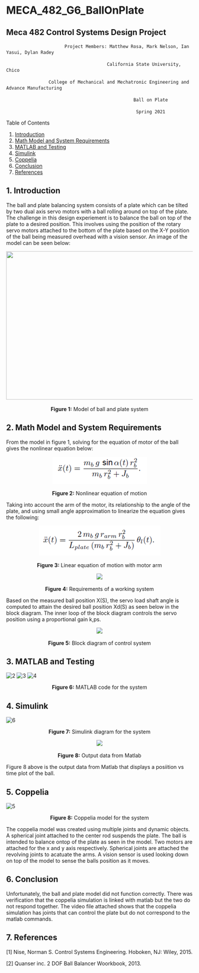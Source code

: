 # MECA_482_G6_BallOnPlate
## Meca 482 Control Systems Design Project

                          Project Members: Matthew Rosa, Mark Nelson, Ian Yasui, Dylan Radey

                                          California State University, Chico

                    College of Mechanical and Mechatronic Engineering and Advance Manufacturing

                                                    Ball on Plate

                                                     Spring 2021

Table of Contents
1. [Introduction](https://github.com/mrosa3/G6-BallOnPlate/blob/main/README.md#1-introduction)
2. [Math Model and System Requirements](https://github.com/mrosa3/G6-BallOnPlate/blob/main/README.md#2-math-model-and-system-requirements)
3. [MATLAB and Testing](https://github.com/mrosa3/G6-BallOnPlate/blob/main/README.md#3-matlab-and-testing)
4. [Simulink](https://github.com/mrosa3/G6-BallOnPlate/blob/main/README.md#4-simulink)
5. [Coppelia](https://github.com/mrosa3/G6-BallOnPlate/blob/main/README.md#5-coppelia)
6. [Conclusion](https://github.com/mrosa3/G6-BallOnPlate/blob/main/README.md#6-conclusion)
7. [References](https://github.com/mrosa3/G6-BallOnPlate/blob/main/README.md#7-references)

## 1. Introduction
The ball and plate balancing system consists of a plate which can be tilted by two dual axis servo motors with a ball rolling around on top of the plate. The challenge in this design experiement is to balance the ball on top of the plate to a desired position. This involves using the position of the rotary servo motors attached to the bottom of the plate based on the X-Y position of the ball being measured overhead with a vision sensor. An image of the model can be seen below:
<p align="center">
  <img width="700" height="400" src="https://user-images.githubusercontent.com/79475735/119054435-7d0cb480-b97c-11eb-9089-aa58715eb148.JPG">
</p>
<p align="center"><b>Figure 1:</b> Model of ball and plate system</p>


## 2. Math Model and System Requirements
From the model in figure 1, solving for the equation of motor of the ball gives the nonlinear equation below:

<p align="center">
  <img src="Images/nonlineareqn.png">
</p>
<p align="center"><b>Figure 2:</b> Nonlinear equation of motion</p>

Taking into account the arm of the motor, its relationship to the angle of the plate, and using small angle approximation to linearize the equation gives the following:

<p align="center">
  <img src="Images/LinearwArm.png">
</p>
<p align="center"><b>Figure 3:</b> Linear equation of motion with motor arm</p>

<p align="center">
  <img src="https://user-images.githubusercontent.com/80434019/119133486-ceef2200-b9f0-11eb-97d0-ee4da8c31a8f.png">
</p>
<p align="center"><b>Figure 4:</b> Requirements of a working system</p>

Based on the measured ball position X(S), the servo load shaft angle is computed to attain the desired ball position Xd(S) as seen below in the block diagram. The inner loop of the block diagram controls the servo position using a proportional gain k,ps. 

<p align="center">
  <img src="https://user-images.githubusercontent.com/79475735/119189185-966f3880-ba30-11eb-87fc-4b61052f509d.JPG">
</p>
<p align="center"><b>Figure 5:</b> Block diagram of control system</p>

## 3. MATLAB and Testing
![2](https://user-images.githubusercontent.com/79475735/119075950-8f034d00-b9a6-11eb-9c38-be996b5b8800.JPG)
![3](https://user-images.githubusercontent.com/79475735/119075953-90cd1080-b9a6-11eb-8f2e-e60293bf8e7c.JPG)
![4](https://user-images.githubusercontent.com/79475735/119075959-91fe3d80-b9a6-11eb-88b6-d1eff546649d.JPG)
<p align="center"><b>Figure 6:</b> MATLAB code for the system</p>

## 4. Simulink
![6](https://user-images.githubusercontent.com/79475735/119076328-384a4300-b9a7-11eb-84bf-fa7ae332b0c4.JPG)
<p align="center"><b>Figure 7:</b> Simulink diagram for the system</p>

<p align="center">
  <img src="https://user-images.githubusercontent.com/79475735/119190677-86f0ef00-ba32-11eb-9b12-4d2d25e30372.jpg">
</p>
<p align="center"><b>Figure 8:</b> Output data from Matlab</p>
Figure 8 above is the output data from Matlab that displays a posiition vs time plot of the ball. 

## 5. Coppelia
![5](https://user-images.githubusercontent.com/79475735/119076183-f9b48880-b9a6-11eb-9773-8b7485cd161f.JPG)
<p align="center"><b>Figure 8:</b> Coppelia model for the system</p>
The coppelia model was created using multiple joints and dynamic objects. A spherical joint attached to the center rod suspends the plate. The ball is intended to balance ontop of the plate as seen in the model. Two motors are attached for the x and y axis respectively. Spherical joints are attached the revolving joints to acatuate the arms. A vision sensor is used looking down on top of the model to sense the balls position as it moves. 

## 6. Conclusion
Unfortunately, the ball and plate model did not function correctly. There was verification that the coppelia simulation is linked with matlab but the two do not respond together. The video file attached shows that the coppelia simulation has joints that can control the plate but do not correspond to the matlab commands.

## 7. References
[1] Nise, Norman S. Control Systems Engineering. Hoboken, NJ: Wiley, 2015.

[2] Quanser inc. 2 DOF Ball Balancer Woorkbook, 2013.
